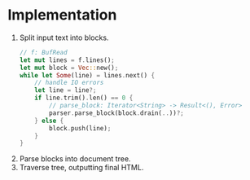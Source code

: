 # Implementation

1. Split input text into blocks.
   ```rust
   // f: BufRead
   let mut lines = f.lines();
   let mut block = Vec::new();
   while let Some(line) = lines.next() {
       // handle IO errors
       let line = line?;
       if line.trim().len() == 0 {
           // parse_block: Iterator<String> -> Result<(), Error>
           parser.parse_block(block.drain(..))?;
       } else {
           block.push(line);
       }
   }
   ```
2. Parse blocks into document tree.
3. Traverse tree, outputting final HTML.
